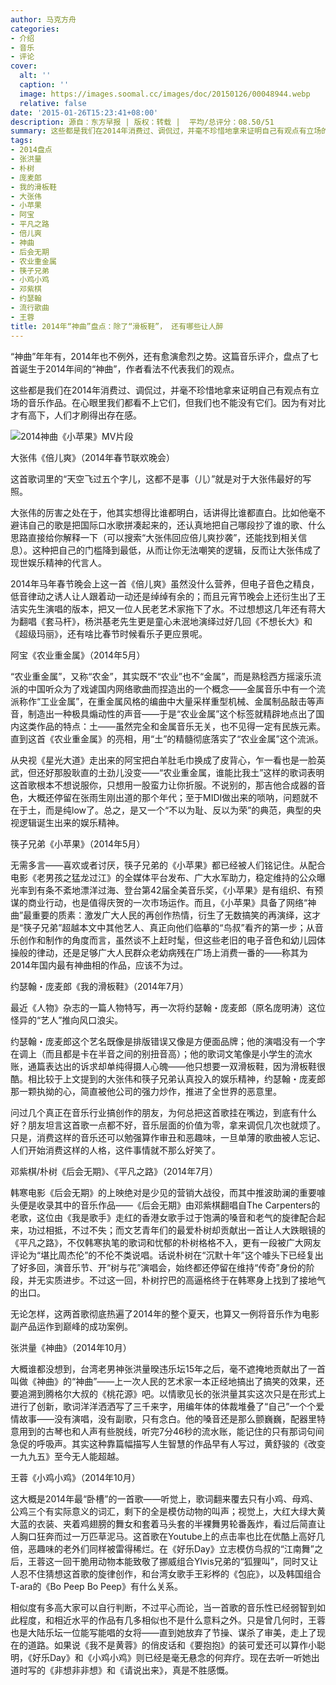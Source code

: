 ```yaml
---
author: 马克方舟
categories:
- 介绍
- 音乐
- 评论
cover:
  alt: ''
  caption: ''
  image: https://images.soomal.cc/images/doc/20150126/00048944.webp
  relative: false
date: '2015-01-26T15:23:41+08:00'
description: 源自：东方早报 | 版权：转载 |  平均/总评分：08.50/51
summary: 这些都是我们在2014年消费过、调侃过，并毫不珍惜地拿来证明自己有观点有立场的音乐作品。在心眼里我们都看不上它们，但我们也不能没有它们。因为有对比才有高下，人们才刷得出存在感……
tags:
- 2014盘点
- 张洪量
- 朴树
- 庞麦郎
- 我的滑板鞋
- 大张伟
- 小苹果
- 阿宝
- 平凡之路
- 倍儿爽
- 神曲
- 后会无期
- 农业重金属
- 筷子兄弟
- 小鸡小鸡
- 邓紫棋
- 约瑟翰
- 流行歌曲
- 王蓉
title: 2014年“神曲”盘点：除了“滑板鞋”， 还有哪些让人醉
---
```


“神曲”年年有，2014年也不例外，还有愈演愈烈之势。这篇音乐评介，盘点了七首诞生于2014年间的“神曲”，作者看法不代表我们的观点。


这些都是我们在2014年消费过、调侃过，并毫不珍惜地拿来证明自己有观点有立场的音乐作品。在心眼里我们都看不上它们，但我们也不能没有它们。因为有对比才有高下，人们才刷得出存在感。

![2014神曲《小苹果》MV片段](https://images.soomal.cc/images/doc/20150126/00048944.webp)





大张伟《倍儿爽》（2014年春节联欢晚会） 

这首歌词里的“天空飞过五个字儿，这都不是事（儿）”就是对于大张伟最好的写照。

大张伟的厉害之处在于，他其实想得比谁都明白，话讲得比谁都直白。比如他毫不避讳自己的歌是把国际口水歌拼凑起来的，还认真地把自己哪段抄了谁的歌、什么思路直接给你解释一下（可以搜索“大张伟回应倍儿爽抄袭”，还能找到相关信息）。这种把自己的门槛降到最低，从而让你无法嘲笑的逻辑，反而让大张伟成了现世娱乐精神的代言人。

2014年马年春节晚会上这一首《倍儿爽》虽然没什么营养，但电子音色之精良，低音律动之诱人让人跟着动一动还是绰绰有余的；而且元宵节晚会上还衍生出了王洁实先生演唱的版本，把又一位人民老艺术家拖下了水。不过想想这几年还有蒋大为翻唱《套马杆》，杨洪基老先生更是童心未泯地演绎过好几回《不想长大》和《超级玛丽》，还有啥比春节时候看乐子更应景呢。

阿宝《农业重金属》（2014年5月）

“农业重金属”，又称“农金”，其实既不“农业”也不“金属”，而是熟稔西方摇滚乐流派的中国听众为了戏谑国内网络歌曲而捏造出的一个概念――金属音乐中有一个流派称作“工业金属”，在重金属风格的编曲中大量采样重型机械、金属制品敲击等声音，制造出一种极具煽动性的声音――于是“农业金属”这个标签就精辟地点出了国内这类作品的特点：土――虽然完全和金属音乐无关，也不见得一定有民族元素。直到这首《农业重金属》的亮相，用“土”的精髓彻底落实了“农业金属”这个流派。

从央视《星光大道》走出来的阿宝把白羊肚毛巾换成了皮背心，乍一看也是一脸英武，但还好那股耿直的土劲儿没变――“农业重金属，谁能比我土”这样的歌词表明这首歌根本不想说服你，只想用一股蛮力让你折服。不说别的，那吉他合成器的音色，大概还停留在张雨生刚出道的那个年代；至于MIDI做出来的唢呐，问题就不在于土，而是纯low了。总之，是又一个“不以为耻、反以为荣”的典范，典型的央视逻辑诞生出来的娱乐精神。

筷子兄弟《小苹果》（2014年5月）

无需多言――喜欢或者讨厌，筷子兄弟的《小苹果》都已经被人们铭记住。从配合电影《老男孩之猛龙过江》的全媒体平台发布、广大水军助力，稳定维持的公众曝光率到有条不紊地漂洋过海、登台第42届全美音乐奖，《小苹果》是有组织、有预谋的商业行动，也是值得庆贺的一次市场运作。而且，《小苹果》具备了网络“神曲”最重要的质素：激发广大人民的再创作热情，衍生了无数搞笑的再演绎，这才是“筷子兄弟”超越本文中其他艺人、真正向他们临摹的“鸟叔”看齐的第一步；从音乐创作和制作的角度而言，虽然谈不上赶时髦，但这些老旧的电子音色和幼儿园体操般的律动，还是足够广大人民群众老幼病残在广场上消费一番的――称其为2014年国内最有神曲相的作品，应该不为过。

约瑟翰・庞麦郎《我的滑板鞋》（2014年7月）

最近《人物》杂志的一篇人物特写，再一次将约瑟翰・庞麦郎（原名庞明涛）这位怪异的“艺人”推向风口浪尖。

约瑟翰・庞麦郎这个艺名既像是排版错误又像是方便面品牌；他的演唱没有一个字在调上（而且都是卡在半音之间的别扭音高）；他的歌词文笔像是小学生的流水账，通篇表达出的诉求却单纯得摄人心魄――他只想要一双滑板鞋，因为滑板鞋很酷。相比较于上文提到的大张伟和筷子兄弟认真投入的娱乐精神，约瑟翰・庞麦郎那一颗执拗的心，简直被他公司的强力炒作，推进了全世界的恶意里。

问过几个真正在音乐行业搞创作的朋友，为何总把这首歌挂在嘴边，到底有什么好？朋友坦言这首歌一点都不好，音乐层面的价值为零，拿来调侃几次也就烦了。只是，消费这样的音乐还可以勉强算作审丑和恶趣味，一旦单薄的歌曲被人忘记、人们开始消费这样的人格，这件事情就不那么好笑了。

邓紫棋/朴树《后会无期》、《平凡之路》（2014年7月）

韩寒电影《后会无期》的上映绝对是少见的营销大战役，而其中推波助澜的重要噱头便是收录其中的音乐作品――《后会无期》由邓紫棋翻唱自The Carpenters的老歌，这位由《我是歌手》走红的香港女歌手过于饱满的嗓音和老气的旋律配合起来，功过相抵，不过不失；而文艺青年们的最爱朴树却贡献出一首让人大跌眼镜的《平凡之路》，不仅韩寒执笔的歌词和忧郁的朴树格格不入，更有一段被广大网友评论为“堪比周杰伦”的不伦不类说唱。话说朴树在“沉默十年”这个噱头下已经复出了好多回，演音乐节、开“树与花”演唱会，始终都还停留在维持“传奇”身份的阶段，并无实质进步。不过这一回，朴树拧巴的高逼格终于在韩寒身上找到了接地气的出口。

无论怎样，这两首歌彻底热遍了2014年的整个夏天，也算又一例将音乐作为电影副产品运作到巅峰的成功案例。

张洪量《神曲》（2014年10月）

大概谁都没想到，台湾老男神张洪量暌违乐坛15年之后，毫不遮掩地贡献出了一首叫做《神曲》的“神曲”――上一次人民的艺术家一本正经地搞出了搞笑的效果，还要追溯到腾格尔大叔的《桃花源》吧。以情歌见长的张洪量其实这次只是在形式上进行了创新，歌词洋洋洒洒写了三千来字，用编年体的体裁堆叠了“自己”一个个爱情故事――没有演唱，没有副歌，只有念白。他的嗓音还是那么颤巍巍，配器里特意用到的古琴也和人声有些脱线，听完7分46秒的流水账，能记住的只有那词句间急促的呼吸声。其实这种靠篇幅描写人生智慧的作品早有人写过，黄舒骏的《改变一九九五》至今无人能超越。

王蓉《小鸡小鸡》（2014年10月）

这大概是2014年最“卧槽”的一首歌――听觉上，歌词翻来覆去只有小鸡、母鸡、公鸡三个有实际意义的词汇，剩下的全是模仿动物的叫声；视觉上，大红大绿大黄大蓝的衣装、夹着鸡翅膀的舞女和套着马头套的半裸舞男轮番轰炸，看过后简直让人胸口狂奔而过一万匹草泥马。这首歌在Youtube上的点击率也比在优酷上高好几倍，恶趣味的老外们同样被雷得稀烂。在《好乐Day》立志模仿鸟叔的“江南舞”之后，王蓉这一回干脆用动物本能致敬了挪威组合Ylvis兄弟的“狐狸叫”，同时又让人忍不住猜想这首歌的旋律创作，和台湾女歌手王彩桦的《包庇》，以及韩国组合T-ara的《Bo Peep Bo Peep》有什么关系。

相似度有多高大家可以自行判断，不过平心而论，当一首歌的音乐性已经弱智到如此程度，和相近水平的作品有几多相似也不是什么意料之外。只是曾几何时，王蓉也是大陆乐坛一位能写能唱的女将――直到她放弃了节操、谋杀了审美，走上了现在的道路。如果说《我不是黄蓉》的俏皮话和《要抱抱》的装可爱还可以算作小聪明，《好乐Day》和《小鸡小鸡》则已经是毫无悬念的何弃疗。现在去听一听她出道时写的《非想非非想》和《请说出来》，真是不胜感慨。